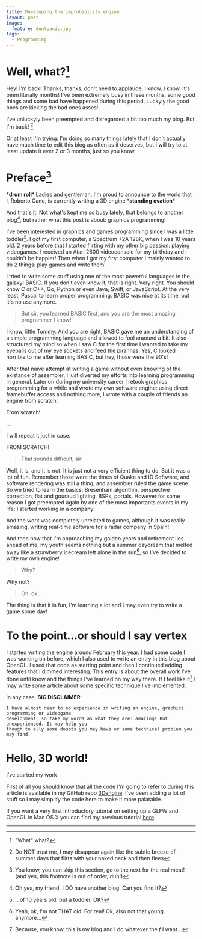 ```yaml
---
title: Developing the improbability engine
layout: post
image:
  feature: dontpanic.jpg
tags:
  - Programming
---
```


# Well, what?[^1]

Hey! I'm back! Thanks, thanks, don't need to applaude. I know, I know. It's been literally months!
I've been extremely busy in these months, some good things and some bad have happened during this
period. Luckyly the good ones are kicking the bad ones asses!

I've unluckyly been preempted and disregarded a bit too much my blog. But I'm back! [^2]

Or at least I'm trying. I'm doing so many things lately that I don't actually have much time
to edit this blog as often as it deserves, but I will try to at least update it ever 2 or 3 months,
just so you know.

# Preface[^6]

\***drum roll**\* Ladies and gentleman, I'm proud to announce to the world that I, Roberto Cano,
is currently writing a 3D engine \***standing ovation**\*

And that's it. Not what's kept me so busy lately, that belongs to another blog[^3], but rather what
this post is about: graphics programming!

I've been interested in graphics and games programming since I was a little toddler[^4]. I got my
first computer, a Spectrum +2A 128K, when I was 10 years old. 2 years before that I started flirting
with my other big passion: playing videogames. I received an Atari 2600 videoconsole for my birthday
and I couldn't be happier! Then when I got my first computer I mainly wanted to do 2 things: play
games and write them!

I tried to write some stuff using one of the most powerful languages in the galaxy: BASIC. If you
don't even know it, that is right. Very right. You should know C or C++, Go, Python or even Java,
Swift, or JavaScript. At the very least, Pascal to learn proper programming. BASIC was nice at its
time, but it's no use anymore.

> But sir, you learned BASIC first, and you are the most amazing programmer I know!

I know, little Tommy. And you are right, BASIC gave me an understanding of a simple programming
language and allowed to fool araound a bit. It also structured my mind so when I saw C for the
first time I wanted to take my eyeballs out of my eye sockets and feed the piranhas. Yes, C
looked horrible to me after learning BASIC, but hey, those were the 90's!

After that naive attempt at writing a game without even knowing of the existance of assembler,
I just diverted my efforts into learning programming in general. Later on during my university
career I retook graphics programming for a while and wrote my own software engine: using
direct framebuffer access and nothing more, I wrote with a couple of friends an engine from
scratch.

From scratch!

...

I will repeat it just in case.

FROM SCRATCH!

> That sounds difficult, sir!

Well, it is, and it is not. It is just not a very efficient thing to do. But it was a lot of fun.
Remember those were the times of Quake and ID Software, and software rendering was still a thing,
and assembler ruled the game scene. So we tried to learn the basics: Bresenham algorithm,
perspective correction, flat and gouraud lighting, BSPs, portals. However for some reason I got
preempted again by one of the most importants events in my life: I started working in a company!

And the work was completely unrelated to games, although it was really amazing, writing real-time
software for a radar company in Spain!

And then now that I'm approaching my golden years and retirement lies ahead of me, my youth seems
nothing but a summer daydream that melted away like a strawberry icecream left alone in the sun[^5],
so I've decided to write my own engine!

> Why?

Why not?

> Oh, ok...

The thing is that it is fun, I'm learning a lot and I may even try to write a game some day!

# To the point...or should I say vertex

I started writing the engine around February this year. I had some code I was working on before,
which I also used to write an entry in this blog about OpenGL. I used that code as starting point
and then I continued adding features that I dimmed interesting. This entry is about the overall
work I've done until know and the things I've learned on my way there. If I feel like it[^7] I may
write some article about some specific technique I've implemented.

In any case, **BIG DISCLAIMER**:

    I have almost near to no experience in writing an engine, graphics programming or videogame
    development, so take my words as what they are: amazing! But unexperienced. It may help you
    though to ally some doubts you may have or some technical problem you may find.

# Hello, 3D world!

I've started my work






First of all you should know that all the code I'm going to refer to during this article is available
in my GitHub repo [3Dengine][1]. I've been adding a lot of stuff so I may simplify the code here to
make it more palatable.

If you want a very first introductory tutorial on setting up a GLFW and OpenGL in Mac OS X you can
find my previous tutorial [here][2]


------------------

 [1]: http://github.com/gabr1e11/3Dengine/
 [2]: http://www.robertocano.es/en/osx-and-opengl-3-2/

 [^1]: "What" what?
 [^2]: Do NOT trust me, I may disappear again like the subtle breeze of summer days that flirts with your naked neck and then flees
 [^3]: Oh yes, my friend, I DO have another blog. Can you find it?
 [^4]: ...of 10 years old, but a toddler, OK?
 [^5]: Yeah, ok, I'm not THAT old. For real! Ok, also not that young anymore...
 [^6]: You know, you can skip this section, go to the next for the real meat! (and yes, this footnote is out of order, duh!)
 [^7]: Because, you know, this is my blog and I do whatever the *f* I want...





